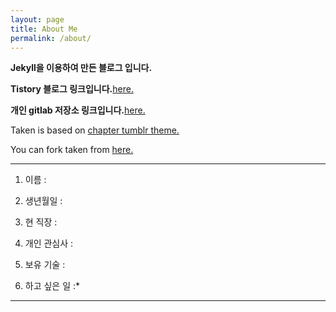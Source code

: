 ```yaml
---
layout: page
title: About Me
permalink: /about/
---
```


**Jekyll을 이용하여 만든 블로그 입니다.**

**Tistory 블로그 링크입니다.**[here.](http://realx1017.tistory.com)

**개인 gitlab 저장소 링크입니다.**[here.](http://175.207.12.188:7080/)

Taken is based on [chapter tumblr theme.](http://theme-chapter.tumblr.com/)

You can fork taken from [here.](https://github.com/vfalanis/taken)

---
1. 이름 : 

2. 생년월일 :

3. 현 직장 :

4. 개인 관심사 :

5. 보유 기술 :

6. 하고 싶은 일 :*


---

